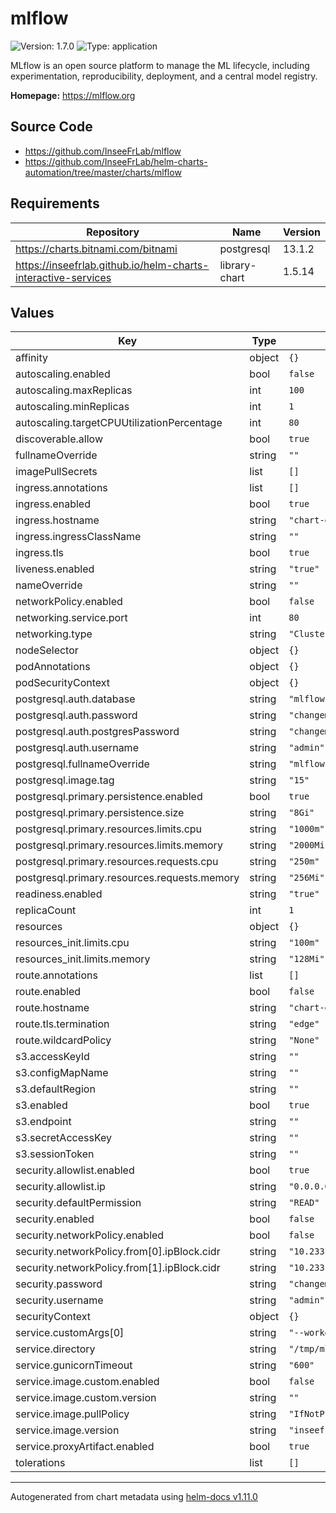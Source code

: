 # mlflow

![Version: 1.7.0](https://img.shields.io/badge/Version-1.7.0-informational?style=flat-square) ![Type: application](https://img.shields.io/badge/Type-application-informational?style=flat-square)

MLflow is an open source platform to manage the ML lifecycle, including experimentation, reproducibility, deployment, and a central model registry.

**Homepage:** <https://mlflow.org>

## Source Code

* <https://github.com/InseeFrLab/mlflow>
* <https://github.com/InseeFrLab/helm-charts-automation/tree/master/charts/mlflow>

## Requirements

| Repository | Name | Version |
|------------|------|---------|
| https://charts.bitnami.com/bitnami | postgresql | 13.1.2 |
| https://inseefrlab.github.io/helm-charts-interactive-services | library-chart | 1.5.14 |

## Values

| Key | Type | Default | Description |
|-----|------|---------|-------------|
| affinity | object | `{}` |  |
| autoscaling.enabled | bool | `false` |  |
| autoscaling.maxReplicas | int | `100` |  |
| autoscaling.minReplicas | int | `1` |  |
| autoscaling.targetCPUUtilizationPercentage | int | `80` |  |
| discoverable.allow | bool | `true` |  |
| fullnameOverride | string | `""` |  |
| imagePullSecrets | list | `[]` |  |
| ingress.annotations | list | `[]` |  |
| ingress.enabled | bool | `true` |  |
| ingress.hostname | string | `"chart-example.local"` |  |
| ingress.ingressClassName | string | `""` |  |
| ingress.tls | bool | `true` |  |
| liveness.enabled | string | `"true"` |  |
| nameOverride | string | `""` |  |
| networkPolicy.enabled | bool | `false` |  |
| networking.service.port | int | `80` |  |
| networking.type | string | `"ClusterIP"` |  |
| nodeSelector | object | `{}` |  |
| podAnnotations | object | `{}` |  |
| podSecurityContext | object | `{}` |  |
| postgresql.auth.database | string | `"mlflow"` |  |
| postgresql.auth.password | string | `"changeme"` |  |
| postgresql.auth.postgresPassword | string | `"changeme"` |  |
| postgresql.auth.username | string | `"admin"` |  |
| postgresql.fullnameOverride | string | `"mlflow-db"` |  |
| postgresql.image.tag | string | `"15"` |  |
| postgresql.primary.persistence.enabled | bool | `true` |  |
| postgresql.primary.persistence.size | string | `"8Gi"` |  |
| postgresql.primary.resources.limits.cpu | string | `"1000m"` |  |
| postgresql.primary.resources.limits.memory | string | `"2000Mi"` |  |
| postgresql.primary.resources.requests.cpu | string | `"250m"` |  |
| postgresql.primary.resources.requests.memory | string | `"256Mi"` |  |
| readiness.enabled | string | `"true"` |  |
| replicaCount | int | `1` |  |
| resources | object | `{}` |  |
| resources_init.limits.cpu | string | `"100m"` |  |
| resources_init.limits.memory | string | `"128Mi"` |  |
| route.annotations | list | `[]` |  |
| route.enabled | bool | `false` |  |
| route.hostname | string | `"chart-example.local"` |  |
| route.tls.termination | string | `"edge"` |  |
| route.wildcardPolicy | string | `"None"` |  |
| s3.accessKeyId | string | `""` |  |
| s3.configMapName | string | `""` |  |
| s3.defaultRegion | string | `""` |  |
| s3.enabled | bool | `true` |  |
| s3.endpoint | string | `""` |  |
| s3.secretAccessKey | string | `""` |  |
| s3.sessionToken | string | `""` |  |
| security.allowlist.enabled | bool | `true` |  |
| security.allowlist.ip | string | `"0.0.0.0/0"` |  |
| security.defaultPermission | string | `"READ"` |  |
| security.enabled | bool | `false` |  |
| security.networkPolicy.enabled | bool | `false` |  |
| security.networkPolicy.from[0].ipBlock.cidr | string | `"10.233.103.0/32"` |  |
| security.networkPolicy.from[1].ipBlock.cidr | string | `"10.233.111.0/32"` |  |
| security.password | string | `"changeme"` |  |
| security.username | string | `"admin"` |  |
| securityContext | object | `{}` |  |
| service.customArgs[0] | string | `"--workers=2"` |  |
| service.directory | string | `"/tmp/mlflow/artifacts/"` |  |
| service.gunicornTimeout | string | `"600"` |  |
| service.image.custom.enabled | bool | `false` |  |
| service.image.custom.version | string | `""` |  |
| service.image.pullPolicy | string | `"IfNotPresent"` |  |
| service.image.version | string | `"inseefrlab/mlflow:v2.7.1"` |  |
| service.proxyArtifact.enabled | bool | `true` |  |
| tolerations | list | `[]` |  |

----------------------------------------------
Autogenerated from chart metadata using [helm-docs v1.11.0](https://github.com/norwoodj/helm-docs/releases/v1.11.0)
